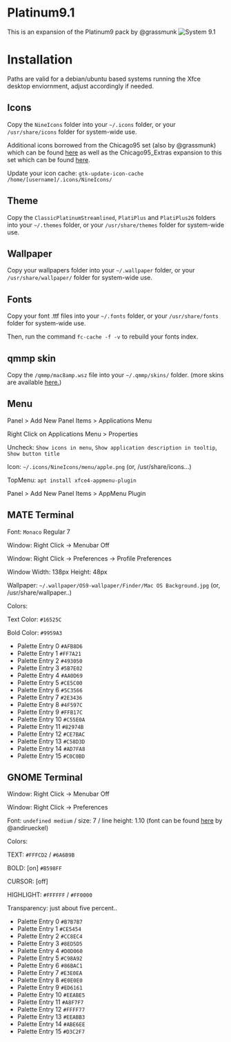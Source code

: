 Platinum9.1
======

This is an expansion of the Platinum9 pack by @grassmunk
![System 9.1](https://i.imgur.com/BRUweb0.png)

Installation
======

Paths are valid for a debian/ubuntu based systems running the Xfce desktop enviornment, adjust accordingly if needed.

## Icons

Copy the `NineIcons` folder into your `~/.icons` folder, or your `/usr/share/icons` folder for system-wide use.

Additional icons borrowed from the Chicago95 set (also by @grassmunk) which can be found [here](https://github.com/grassmunk/Chicago95) as well as the Chicago95_Extras expansion to this set which can be found [here](https://github.com/grassmunk/Chicago95_Extras).

Update your icon cache: `gtk-update-icon-cache /home/[username]/.icons/NineIcons/`


## Theme

Copy the `ClassicPlatinumStreamlined`, `PlatiPlus` and `PlatiPlus26` folders into your `~/.themes` folder, or your `/usr/share/themes` folder for system-wide use.


## Wallpaper

Copy your wallpapers folder into your `~/.wallpaper` folder, or your `/usr/share/wallpaper/` folder for system-wide use.


## Fonts

Copy your font .ttf files into your `~/.fonts` folder, or your `/usr/share/fonts` folder for system-wide use.

Then, run the command `fc-cache -f -v` to rebuild your fonts index.

## qmmp skin

Copy the `/qmmp/mac8amp.wsz` file into your `~/.qmmp/skins/` folder. (more skins are available [here.](http://qmmp.ylsoftware.com/files/skins/winamp-skins/))

## Menu

Panel > Add New Panel Items > Applications Menu

Right Click on Applications Menu > Properties 

Uncheck: `Show icons in menu`, `Show application description in tooltip`, `Show button title`

Icon: `~/.icons/NineIcons/menu/apple.png` (or, /usr/share/icons...)

TopMenu: `apt install xfce4-appmenu-plugin`

Panel > Add New Panel Items > AppMenu Plugin


## MATE Terminal

Font: `Monaco` Regular 7

Window: Right Click -> Menubar Off

Window: Right Click -> Preferences -> Profile Preferences

Window Width: 138px Height: 48px

Wallpaper: `~/.wallpaper/OS9-wallpaper/Finder/Mac OS Background.jpg` (or, /usr/share/wallpaper..)

Colors:

Text Color: `#16525C`

Bold Color: `#9959A3`


- Palette Entry 0 `#AFB8D6`
- Palette Entry 1 `#FF7A21`
- Palette Entry 2 `#493050`
- Palette Entry 3 `#5B7E02`
- Palette Entry 4 `#AA0D69`
- Palette Entry 5 `#CE5C00`
- Palette Entry 6 `#5C3566`
- Palette Entry 7 `#2E3436`
- Palette Entry 8 `#4F597C`
- Palette Entry 9 `#FFB17C`
- Palette Entry 10 `#C55E0A`
- Palette Entry 11 `#82974B`
- Palette Entry 12 `#CE7BAC`
- Palette Entry 13 `#C58D3D`
- Palette Entry 14 `#AD7FA8`
- Palette Entry 15 `#C0C0BD`


## GNOME Terminal

Window: Right Click -> Menubar Off

Window: Right Click -> Preferences

Font: `undefined medium` / size: 7 / line height: 1.10 (font can be found [here](https://github.com/andirueckel/undefined-medium) by @andirueckel)

Colors:

TEXT: `#FFFCD2` / `#6A6B9B`

BOLD: [on] `#B598FF` 

CURSOR: [off]

HIGHLIGHT: `#FFFFFF` / `#FF0000`

Transparency: just about five percent..


- Palette Entry 0 `#B7B7B7`
- Palette Entry 1 `#CE5454`
- Palette Entry 2 `#CC8EC4`
- Palette Entry 3 `#8ED5D5`
- Palette Entry 4 `#D0D060`
- Palette Entry 5 `#C98A92`
- Palette Entry 6 `#86BAC1`
- Palette Entry 7 `#E3E0EA`
- Palette Entry 8 `#E0E0E0 `
- Palette Entry 9 `#ED6161`
- Palette Entry 10 `#EEABE5`
- Palette Entry 11 `#A8F7F7`
- Palette Entry 12 `#FFFF77`
- Palette Entry 13 `#EEABB3`
- Palette Entry 14 `#ABE6EE`
- Palette Entry 15 `#D3C2F7`
